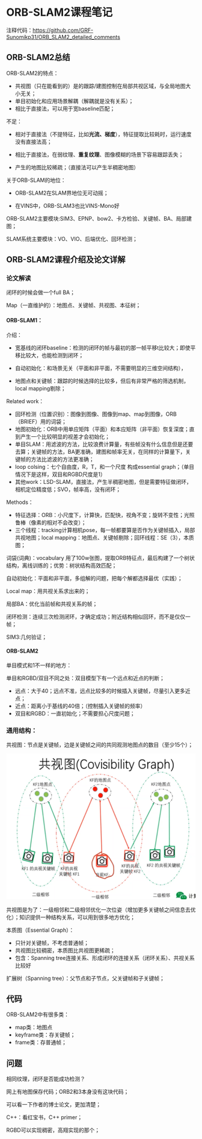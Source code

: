 # ORB-SLAM2课程笔记

注释代码：https://github.com/GRF-Sunomikp31/ORB_SLAM2_detailed_comments

## ORB-SLAM2总结

ORB-SLAM2的特点：

- 共视图（只在能看到的）是的跟踪/建图控制在局部共视区域，与全局地图大小无关；
- 单目初始化和应用场景解耦（解耦就是没有关系）；
- 相比于直接法，可以用于宽baseline匹配；

不足：

- 相对于直接法（不提特征，比如**光流、梯度**），特征提取比较耗时，运行速度没有直接法高；
- 相比于直接法，在弱纹理、**重复纹理**、图像模糊的场景下容易跟踪丢失；

- 产生的地图比较稀疏；（直接法可以产生半稠密地图）

关于ORB-SLAM的地位：

- ORB-SLAM2在SLAM界地位无可动摇；

- 在VINS中，ORB-SLAM3也比VINS-Mono好

ORB-SLAM2主要模块:SIM3、EPNP、bow2、卡方检验、关键帧、BA、局部建图；

SLAM系统主要模块：VO、VIO、后端优化、回环检测；

## ORB-SLAM2课程介绍及论文详解

### **论文解读**

闭环的时候会做一个full BA；

Map（一直维护的）：地图点、关键帧、共视图、本征树；

#### **ORB-SLAM1：**

介绍：

- 宽基线的闭环baseline：检测的闭环的帧与最初的那一帧平移t比较大；即使平移比较大，也能检测到闭环；

- 自动初始化：和场景无关（平面和非平面，不需要明显的三维空间结构），

- 地图点和关键帧：跟踪的时候选择的比较多，但后有非常严格的筛选机制，local mapping剔除；

Related work：

- 回环检测（位置识别）：图像到图像、图像到map、map到图像，ORB（BRIEF）用的词袋；
- 地图初始化：ORB中用单应矩阵（平面）和本应矩阵（非平面）恢复深度；直到产生一个比较明显的视差才会初始化；
- 单目SLAM：用滤波的方法，比较浪费计算量，有些帧没有什么信息但是还要去算；关键帧的方法，BA更准确，建图和帧率无关，在同样的计算量下，关键帧的方法比滤波的方法更准确；
- loop colsing：七个自由度，R，T，和一个尺度 构成essential graph；（单目情况下是这样，双目和RGBD尺度是1）
- 其他work：LSD-SLAM，直接法，产生半稠密地图，但是需要特征做闭环，相机定位精度低；SVO，帧率高，没有闭环；

Methods：

- 特征选择：ORB：小尺度下，计算快，匹配快，视角不变；旋转不变性；光照鲁棒（像素的相对不会改变）；
- 三个线程：tracking计算相机pose，每一帧都要算是否作为关键帧插入，局部共视地图；local mapping：地图点、关键帧剔除；回环线程：SE（3），本质图；

词袋(词典)：vocabulary 用了100w张图，提取ORB特征点，最后构建了一个树状结构，离线训练的；优势：树状结构高效匹配；

自动初始化：平面和非平面，多组解的问题，把每个解都选择最优（实践）；

Local map：用共视关系求出来的；

局部BA：优化当前帧和共视关系的帧；

闭环检测：连续三次检测闭环，才确定成功；附近结构相似回环，而不是仅仅一帧；

SIM3:几何验证；

#### ORB-SLAM2

单目模式和1不一样的地方：

单目和RGBD/双目不同之处：双目模型下有一个远点和近点的判断；

- 远点：大于40；远点不准，远点比较多的时候插入关键帧，尽量引入更多近点；
- 近点：距离小于基线的40倍；（控制插入关键帧的频率）
- 双目和RGBD：一直初始化；不需要担心尺度问题；

### **通用结构**：

共视图：节点是关键帧，边是关键帧之间的共同观测地图点的数目（至少15个）；

![3](https://github.com/GRF-Sunomikp31/ORB_SLAM2_detailed_comments/blob/master/Notes/IMG/3.png)

共视图是为了：一级相邻和二级相邻优化一次位姿（增加更多关键帧之间信息去优化）；知识提供一种结构关系，可以用到很多地方优化；

本质图（Essential Graph）：

- 只针对关键帧，不考虑普通帧；
- 共视图比较稠密，本质图比共视图更稀疏；
- 包含：Spanning tree连接关系、形成闭环的连接关系（闭环关系）、共视关系比较好

扩展树（Spanning tree）：父节点和子节点，父关键帧和子关键帧；

## 代码

ORB-SLAM2中有很多类：

- map类：地图点
- keyframe类：存关键帧；
- frame类：存普通帧；

## 问题

相同纹理，闭环是否能成功检测？

网上有地图保存代码；ORB2和3本身没有这块代码；

可以看一下作者的博士论文，更加清楚；

C++：看红宝书，C++ primer；

RGBD可以实现稠密，高翔实现的那个；
